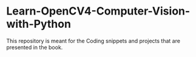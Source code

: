 # Learn-OpenCV4-Computer-Vision-with-Python
This repository is meant for the Coding snippets and projects that are presented in the book.
